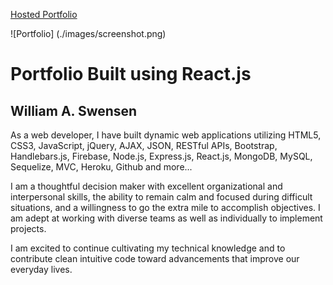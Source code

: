 [Hosted Portfolio](www.william-swensen.com)

![Portfolio] (./images/screenshot.png)

# Portfolio Built using React.js

## William A. Swensen

As a web developer, I have built dynamic web applications utilizing HTML5, CSS3, JavaScript, jQuery, AJAX, JSON, RESTful APIs, Bootstrap, Handlebars.js, Firebase, Node.js, Express.js, React.js, MongoDB, MySQL, Sequelize, MVC, Heroku, Github and more...

I am a thoughtful decision maker with excellent organizational and interpersonal skills, the ability to remain calm and focused during difficult situations, and a willingness to go the extra mile to accomplish objectives. I am adept at working with diverse teams as well as individually to implement projects. 

I am excited to continue cultivating my technical knowledge and to contribute clean intuitive code toward advancements that improve our everyday lives.